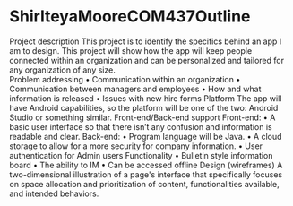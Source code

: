 # ShirlteyaMooreCOM437Outline

Project description
	This project is to identify the specifics behind an app I am to design.  This project will show how the app will keep people connected within an organization and can be personalized and tailored for any organization of any size.  
Problem addressing
•	Communication within an organization 
•	Communication between managers and employees
•	How and what information is released
•	Issues with new hire forms
Platform
	The app will have Android capabilities, so the platform will be one of the two: Android Studio or something similar.
Front-end/Back-end support
Front-end:
•	A basic user interface so that there isn’t any confusion and information is readable and clear.
Back-end: 
•	Program language will be Java. 
•	A cloud storage to allow for a more security for company information. 
•	User authentication for Admin users
Functionality
•	Bulletin style information board
•	The ability to IM
•	Can be accessed offline
Design (wireframes)
A two-dimensional illustration of a page's interface that specifically focuses on space allocation and prioritization of content, functionalities available, and intended behaviors. 
